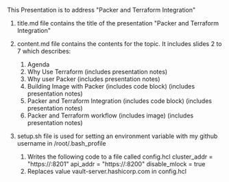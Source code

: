 This Presentation is to address "Packer and Terraform Integration"

1. title.md file contains the title of the presentation "Packer and Terraform Integration"
2. content.md file contains the contents for the topic. It includes slides 2 to 7 which describes:
   1. Agenda
   2. Why Use Terraform (includes presentation notes)
   3. Why user Packer (includes presentation notes)
   4. Building Image with Packer (includes code block) (includes presentation notes)
   5. Packer and Terraform Integration (includes code block) (includes presentation notes)
   6. Packer and Terraform workflow (includes image) (includes presentation notes)

3. setup.sh file is used for setting an environment variable with my github username in /root/.bash_profile
   1. Writes the following code to a file called config.hcl
      cluster_addr  = "https://<HOSTNAME>:8201"
      api_addr      = "https://<HOSTNAME>:8200"
      disable_mlock = true
   2. Replaces <HOSTNAME> value vault-server.hashicorp.com in config.hcl

